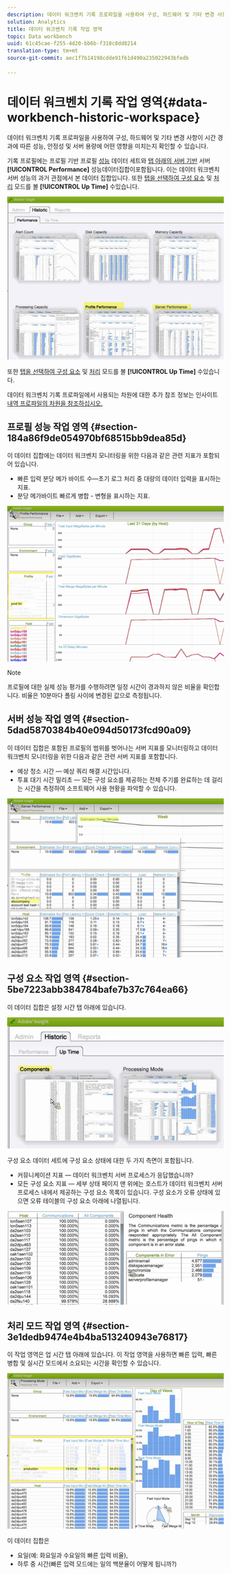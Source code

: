 ```yaml
---
description: 데이터 워크벤치 기록 프로파일을 사용하여 구성, 하드웨어 및 기타 변경 사항이 시간 경과에 따른 성능, 안정성 및 서버 용량에 어떤 영향을 미치는지 확인할 수 있습니다.
solution: Analytics
title: 데이터 워크벤치 기록 작업 영역
topic: Data workbench
uuid: 61c45cae-f255-4d20-bb6b-f318c8dd8214
translation-type: tm+mt
source-git-commit: aec1f7b14198cdde91f61d490a235022943bfedb

---
```



# 데이터 워크벤치 기록 작업 영역{#data-workbench-historic-workspace}

데이터 워크벤치 기록 프로파일을 사용하여 구성, 하드웨어 및 기타 변경 사항이 시간 경과에 따른 성능, 안정성 및 서버 용량에 어떤 영향을 미치는지 확인할 수 있습니다.

기록 프로필에는 프로필 기반 프로필 [성능](../../../home/monitoring-installation/monitoring-profiles/monitoring-historical-using.md#section-184a86f9de054970bf68515bb9dea85d) 데이터 세트와 [탭 아래의 서버 기반](../../../home/monitoring-installation/monitoring-profiles/monitoring-historical-using.md#section-5dad5870384b40e094d50173fcd90a09) 서버 **[!UICONTROL Performance]** 성능데이터집합이포함됩니다. 이는 데이터 워크벤치 서버 성능의 과거 관점에서 본 데이터 집합입니다. 또한 [탭을 선택하여 구성 요소](../../../home/monitoring-installation/monitoring-profiles/monitoring-historical-using.md#section-5be7223abb384784bafe7b37c764ea66) 및 [처리](../../../home/monitoring-installation/monitoring-profiles/monitoring-historical-using.md#section-5be7223abb384784bafe7b37c764ea66) 모드를 볼 **[!UICONTROL Up Time]** 수있습니다.

![](assets/Historic_Performance.png)

또한 [탭을 선택하여 구성 요소](../../../home/monitoring-installation/monitoring-profiles/monitoring-historical-using.md#section-5be7223abb384784bafe7b37c764ea66) 및 [처리](../../../home/monitoring-installation/monitoring-profiles/monitoring-historical-using.md#section-5be7223abb384784bafe7b37c764ea66) 모드를 볼 **[!UICONTROL Up Time]** 수있습니다.

데이터 워크벤치 기록 프로파일에서 사용되는 차원에 대한 추가 참조 정보는 인사이트 [내역 프로파일의 차원을 참조하십시오.](../../../home/monitoring-installation/monitoring-appendix/monitoring-historical.md#concept-a42837c9c9274f83ad5bc5a6720f02b0)

## 프로필 성능 작업 영역 {#section-184a86f9de054970bf68515bb9dea85d}

이 데이터 집합에는 데이터 워크벤치 모니터링을 위한 다음과 같은 관련 지표가 포함되어 있습니다.

* 빠른 입력 분당 메가 바이트 수—초기 로그 처리 중 대량의 데이터 입력을 표시하는 지표.
* 분당 메가바이트 빠르게 병합 - 변형을 표시하는 지표.

![](assets/Historic_Profile_Performance.png)

>[!NOTE]
>
>프로필에 대한 실제 성능 평가를 수행하려면 일정 시간이 경과하지 않은 비율을 확인합니다. 비율은 10분마다 폴링 사이에 변경된 값으로 측정됩니다.

## 서버 성능 작업 영역 {#section-5dad5870384b40e094d50173fcd90a09}

이 데이터 집합은 포함된 프로필의 범위를 벗어나는 서버 지표를 모니터링하고 데이터 워크벤치 모니터링을 위한 다음과 같은 관련 서버 지표를 포함합니다.

* 예상 청소 시간 — 예상 쿼리 해결 시간입니다.
* 투표 대기 시간 밀리초 — 모든 구성 요소를 제공하는 전체 주기를 완료하는 데 걸리는 시간을 측정하여 소프트웨어 사용 현황을 파악할 수 있습니다.

![](assets/Historic_Server_Performance.png)

## 구성 요소 작업 영역 {#section-5be7223abb384784bafe7b37c764ea66}

이 데이터 집합은 설정 시간 탭 아래에 있습니다.

![](assets/Up_Time.png)

구성 요소 데이터 세트에 구성 요소 상태에 대한 두 가지 측면이 포함됩니다.

* 커뮤니케이션 지표 — 데이터 워크벤치 서버 프로세스가 응답했습니까?
* 모든 구성 요소 지표 — 세부 상태 페이지 맨 위에는 호스트가 데이터 워크벤치 서버 프로세스 내에서 제공하는 구성 요소 목록이 있습니다. 구성 요소가 오류 상태에 있으면 오류 테이블의 구성 요소 아래에 나열됩니다.

![](assets/Up_Time_components.png)

## 처리 모드 작업 영역 {#section-3e1dedb9474e4b4ba513240943e76817}

이 작업 영역은 업 시간 탭 아래에 있습니다. 이 작업 영역을 사용하면 빠른 입력, 빠른 병합 및 실시간 모드에서 소요되는 시간을 확인할 수 있습니다.

![](assets/Up_Time_Processing_mode.png)

이 데이터 집합은

* 요일(예: 화요일과 수요일의 빠른 입력 비율),
* 하루 중 시간(빠른 입력 모드에는 일의 백분율이 어떻게 됩니까?)

